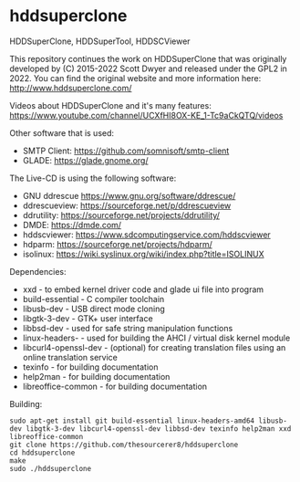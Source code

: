 # hddsuperclone
HDDSuperClone, HDDSuperTool, HDDSCViewer

This repository continues the work on HDDSuperClone that was originally developed by (C) 2015-2022 Scott Dwyer and released under the GPL2 in 2022.
You can find the original website and more information here:
http://www.hddsuperclone.com/

Videos about HDDSuperClone and it's many features: https://www.youtube.com/channel/UCXfHI8OX-KE_1-Tc9aCkQTQ/videos

Other software that is used:
* SMTP Client: https://github.com/somnisoft/smtp-client
* GLADE: https://glade.gnome.org/


The Live-CD is using the following software:
* GNU ddrescue https://www.gnu.org/software/ddrescue/
* ddrescueview: https://sourceforge.net/p/ddrescueview
* ddrutility: https://sourceforge.net/projects/ddrutility/
* DMDE: https://dmde.com/
* hddscviewer: https://www.sdcomputingservice.com/hddscviewer
* hdparm: https://sourceforge.net/projects/hdparm/
* isolinux: https://wiki.syslinux.org/wiki/index.php?title=ISOLINUX

Dependencies:
 - xxd - to embed kernel driver code and glade ui file into program
 - build-essential - C compiler toolchain
 - libusb-dev - USB direct mode cloning
 - libgtk-3-dev - GTK+ user interface
 - libbsd-dev - used for safe string manipulation functions
 - linux-headers-<architecture> - used for building the AHCI / virtual disk kernel module
 - libcurl4-openssl-dev - (optional) for creating translation files using an online translation service
 - texinfo - for building documentation
 - help2man - for building documentation
 - libreoffice-common - for building documentation

Building:
```shell
sudo apt-get install git build-essential linux-headers-amd64 libusb-dev libgtk-3-dev libcurl4-openssl-dev libbsd-dev texinfo help2man xxd libreoffice-common
git clone https://github.com/thesourcerer8/hddsuperclone
cd hddsuperclone
make
sudo ./hddsuperclone
```